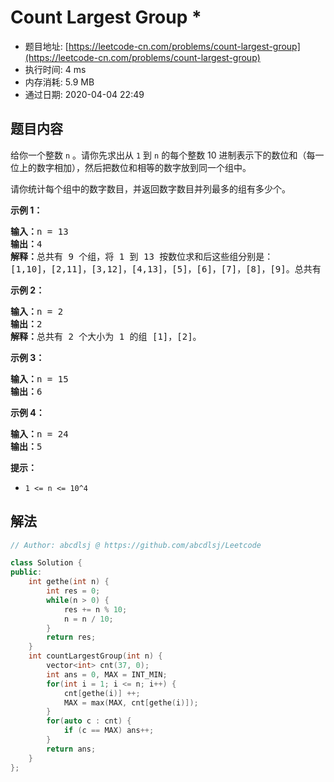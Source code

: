 # Count Largest Group *
- 题目地址: [https://leetcode-cn.com/problems/count-largest-group](https://leetcode-cn.com/problems/count-largest-group)
- 执行时间: 4 ms
- 内存消耗: 5.9 MB
- 通过日期: 2020-04-04 22:49

## 题目内容
<p>给你一个整数 <code>n</code> 。请你先求出从 <code>1</code> 到 <code>n</code> 的每个整数 10 进制表示下的数位和（每一位上的数字相加），然后把数位和相等的数字放到同一个组中。</p>

<p>请你统计每个组中的数字数目，并返回数字数目并列最多的组有多少个。</p>



<p><strong>示例 1：</strong></p>

<pre><strong>输入：</strong>n = 13
<strong>输出：</strong>4
<strong>解释：</strong>总共有 9 个组，将 1 到 13 按数位求和后这些组分别是：
[1,10]，[2,11]，[3,12]，[4,13]，[5]，[6]，[7]，[8]，[9]。总共有 4 个组拥有的数字并列最多。
</pre>

<p><strong>示例 2：</strong></p>

<pre><strong>输入：</strong>n = 2
<strong>输出：</strong>2
<strong>解释：</strong>总共有 2 个大小为 1 的组 [1]，[2]。
</pre>

<p><strong>示例 3：</strong></p>

<pre><strong>输入：</strong>n = 15
<strong>输出：</strong>6
</pre>

<p><strong>示例 4：</strong></p>

<pre><strong>输入：</strong>n = 24
<strong>输出：</strong>5
</pre>



<p><strong>提示：</strong></p>

<ul>
	<li><code>1 <= n <= 10^4</code></li>
</ul>


## 解法
```cpp
// Author: abcdlsj @ https://github.com/abcdlsj/Leetcode

class Solution {
public:
    int gethe(int n) {
        int res = 0;
        while(n > 0) {
            res += n % 10;
            n = n / 10;
        }
        return res;
    }
    int countLargestGroup(int n) {
        vector<int> cnt(37, 0);
        int ans = 0, MAX = INT_MIN;
        for(int i = 1; i <= n; i++) {
            cnt[gethe(i)] ++;
            MAX = max(MAX, cnt[gethe(i)]);
        }
        for(auto c : cnt) {
            if (c == MAX) ans++;
        }
        return ans;
    }
};

```